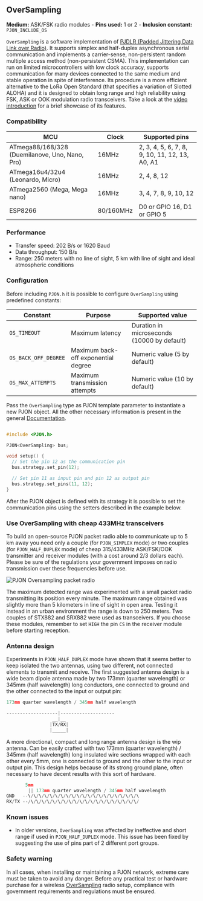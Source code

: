 ## OverSampling

**Medium:** ASK/FSK radio modules -
**Pins used:** 1 or 2 -
**Inclusion constant:** `PJON_INCLUDE_OS`

`OverSampling` is a software implementation of [PJDLR (Padded Jittering Data Link over Radio)](/src/strategies/OverSampling/specification/PJDLR-specification-v3.0.md). It supports simplex and half-duplex asynchronous serial communication and implements a carrier-sense, non-persistent random multiple access method (non-persistent CSMA). This implementation can run on limited microcontrollers with low clock accuracy, supports communication for many devices connected to the same medium and stable operation in spite of interference. Its procedure is a more efficient alternative to the LoRa Open Standard (that specifies a variation of Slotted ALOHA) and it is designed to obtain long range and high reliability using FSK, ASK or OOK modulation radio transceivers. Take a look at the [video introduction](https://www.youtube.com/watch?v=G1ckfsMzPns) for a brief showcase of its features.

### Compatibility
| MCU              | Clock | Supported pins   |
| ---------------- |------ | ---------------- |
| ATmega88/168/328 (Duemilanove, Uno, Nano, Pro) | 16MHz | 2, 3, 4, 5, 6, 7, 8, 9, 10, 11, 12, 13, A0, A1 |
| ATmega16u4/32u4 (Leonardo, Micro) | 16MHz | 2, 4, 8, 12 |
| ATmega2560 (Mega, Mega nano) | 16MHz | 3, 4, 7, 8, 9, 10, 12 |
| ESP8266 | 80/160MHz | D0 or GPIO 16, D1 or GPIO 5 |

### Performance
- Transfer speed: 202 B/s or 1620 Baud
- Data throughput: 150 B/s
- Range: 250 meters with no line of sight, 5 km with line of sight and ideal atmospheric conditions

### Configuration
Before including `PJON.h` it is possible to configure `OverSampling` using predefined constants:

| Constant                  | Purpose                             | Supported value                             |
| ------------------------- |------------------------------------ | ------------------------------------------- |
| `OS_TIMEOUT`              | Maximum latency                     | Duration in microseconds (10000 by default) |
| `OS_BACK_OFF_DEGREE`      | Maximum back-off exponential degree | Numeric value (5 by default)                |
| `OS_MAX_ATTEMPTS`         | Maximum transmission attempts       | Numeric value (10 by default)               |

Pass the `OverSampling` type as PJON template parameter to instantiate a new PJON object. All the other necessary information is present in the general [Documentation](/documentation).
```cpp  

#include <PJON.h>

PJON<OverSampling> bus;

void setup() {
  // Set the pin 12 as the communication pin
  bus.strategy.set_pin(12);

  // Set pin 11 as input pin and pin 12 as output pin
  bus.strategy.set_pins(11, 12);
}  
```
After the PJON object is defined with its strategy it is possible to set the communication pins using the setters described in the example below.

### Use OverSampling with cheap 433MHz transceivers
To build an open-source PJON packet radio able to communicate up to 5 km away you need only a couple (for `PJON_SIMPLEX` mode) or two couples (for `PJON_HALF_DUPLEX` mode) of cheap 315/433MHz ASK/FSK/OOK transmitter and receiver modules (with a cost around 2/3 dollars each). Please be sure of the regulations your government imposes on radio transmission over these frequencies before use.

![PJON Oversampling packet radio](http://www.gioblu.com/PJON/PJON-OverSampling-packet-radio-STX882-SRX882.jpg)

The maximum detected range was experimented with a small packet radio transmitting its position every minute. The maximum range obtained was slightly more than 5 kilometers in line of sight in open area. Testing it instead in an urban environment the range is down to 250 meters. Two couples of STX882 and SRX882 were used as transceivers. If you choose these modules, remember to set `HIGH` the pin `CS` in the receiver module before starting reception.

### Antenna design
Experiments in `PJON_HALF_DUPLEX` mode have shown that it seems better to keep isolated the two antennas, using two different, not connected elements to transmit and receive. The first suggested antenna design is a wide beam dipole antenna made by two 173mm (quarter wavelength) or 345mm (half wavelength) long conductors, one connected to ground and the other connected to the input or output pin:
```cpp  
173mm quarter wavelength / 345mm half wavelength

-------------------|--------------------
                 __|__
                |TX/RX|
                |_____|
```
A more directional, compact and long range antenna design is the wip antenna. Can be easily crafted with two 173mm (quarter wavelength) / 345mm (half wavelength) long insulated wire sections wrapped with each other every 5mm, one is connected to ground and the other to the input or output pin. This design helps because of its strong ground plane, often necessary to have decent results with this sort of hardware.
```cpp  
       5mm
        || 173mm quarter wavelength / 345mm half wavelength
GND   --\/\/\/\/\/\/\/\/\/\/\/\/\/\/\/\/\/\/\/\/\
RX/TX --/\/\/\/\/\/\/\/\/\/\/\/\/\/\/\/\/\/\/\/\/
```

### Known issues
- In older versions, `OverSampling` was affected by ineffective and short range if used in `PJON_HALF_DUPLEX` mode. This issue has been fixed by suggesting the use of pins part of 2 different port groups.

### Safety warning
In all cases, when installing or maintaining a PJON network, extreme care must be taken to avoid any danger. Before any practical test or hardware purchase for a wireless [OverSampling](/src/strategies/OverSampling) radio setup, compliance with government requirements and regulations must be ensured.
